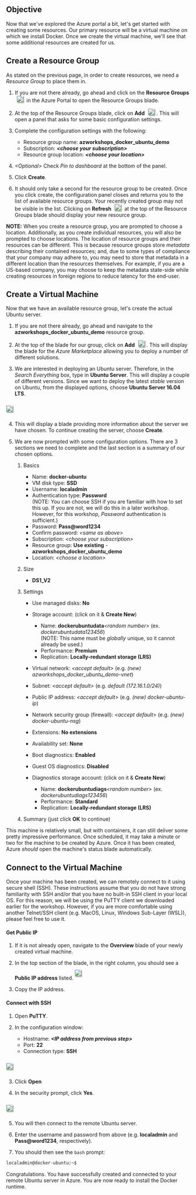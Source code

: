 ## Objective
Now that we've explored the Azure portal a bit, let's get started with creating some resources.  Our primary resource will be a virtual machine on which we install Docker.  Once we create the virtual machine, we'll see that some additional resources are created for us.

## Create a Resource Group
As stated on the previous page, in order to create resources, we need a _Resource Group_ to place them in.

1. If you are not there already, go ahead and click on the **Resource Groups** <img src="https://raw.githubusercontent.com/AzureWorkshops/images/master/icons_resource_groups.jpg" style="display: inline; margin:0px 5px;box-shadow: 2px 2px 2px #999;border:1px solid #ccc;"/> in the Azure Portal to open the Resource Groups blade.

  2. At the top of the Resource Groups blade, click on **Add** <img src="https://raw.githubusercontent.com/AzureWorkshops/images/master/icons_add.jpg" style="display: inline; margin:0px 5px;box-shadow: 2px 2px 2px #999;border:1px solid #ccc;"/>. This will open a panel that asks for some basic configuration settings.

  3. Complete the configuration settings with the following:

      * Resource group name: **azworkshops_docker_ubuntu_demo**
      * Subscription: **_&lt;choose your subscription&gt;_**
      * Resource group location: **_&lt;choose your location&gt;_**

  4. _&lt;Optional&gt;_ Check _Pin to dashboard_ at the bottom of the panel.

  5. Click **Create**.

  6. It should only take a second for the resource group to be created.  Once you click create, the configuration panel closes and returns you to the list of available resource groups.  Your recently created group may not be visible in the list.  Clicking on **Refresh** <img src="https://raw.githubusercontent.com/AzureWorkshops/images/master/icons_refresh.jpg" style="display: inline; margin:0px 5px;box-shadow: 2px 2px 2px #999;border:1px solid #ccc;"/> at the top of the Resource Groups blade should display your new resource group.

**NOTE:** When you create a resource group, you are prompted to choose a location. Additionally, as you create individual resources, you will also be prompted to choose locations. The location of resource groups and their resources can be different.  This is because resource groups store _metadata_ describing their contained resources; and, due to some types of compliance that your company may adhere to, you may need to store that metadata in a different location than the resources themselves.  For example, if you are a US-based company, you may choose to keep the metadata state-side while creating resources in foreign regions to reduce latency for the end-user.

## Create a Virtual Machine
Now that we have an available resource group, let's create the actual Ubuntu server.

  1. If you are not there already, go ahead and navigate to the **azworkshops_docker_ubuntu_demo** resource group.

  2. At the top of the blade for our group, click on **Add** <img src="https://raw.githubusercontent.com/AzureWorkshops/images/master/icons_add.jpg" style="display: inline; margin:0px 5px;box-shadow: 2px 2px 2px #999;border:1px solid #ccc;"/>. This will display the blade for the _Azure Marketplace_ allowing you to deploy a number of different solutions.

  3. We are interested in deploying an Ubuntu server. Therefore, in the _Search Everything_ box, type in **Ubuntu Server**.  This will display a couple of different versions.  Since we want to deploy the latest _stable_ version on Ubuntu, from the displayed options, choose **Ubuntu Server 16.04 LTS**.
  <img src="../images/ubuntu_server.jpg" style="margin:10px 0px;box-shadow: 2px 2px 2px #999;border:1px solid #ccc;"/>

  4. This will display a blade providing more information about the server we have chosen. To continue creating the server, choose **Create**.

  5. We are now prompted with some configuration options.  There are 3 sections we need to complete and the last section is a summary of our chosen options.

     1. Basics

        * Name: **docker-ubuntu**
        * VM disk type: **SSD**
        * Username: **localadmin**
        * Authentication type: **Password**   
          (NOTE: You can choose SSH if you are familiar with how to set this up.  If you are not, we will do this in a later workshop.  However, for this workshop, _Password_ authentication is sufficient.)
        * Password: **Pass@word1234**
        * Confirm password: _&lt;same as above&gt;_
        * Subscription: _&lt;choose your subscription&gt;_
        * Resource group: **Use existing** - **azworkshops_docker_ubuntu_demo**
        * Location: _&lt;choose a location&gt;_

     2. Size

        * **DS1_V2**

     3. Settings

        * Use managed disks: **No**
        * Storage account: (click on it & **Create New**)
            
            * Name: **dockerubuntudata**_&lt;random number&gt;_  (ex.  _dockerubuntudata123456_)  
              (NOTE: This name must be _globally_ unique, so it cannot already be used.)
            * Performance: **Premium**
            * Replication: **Locally-redundant storage (LRS)**
        * Virtual network: _&lt;accept default&gt;_ (e.g. _(new) azworkshops_docker_ubuntu_demo-vnet_)
        * Subnet: _&lt;accept default&gt;_ (e.g. _default (172.16.1.0/24)_)
        * Public IP address: _&lt;accept default&gt;_ (e.g. _(new) docker-ubuntu-ip_)
        * Network security group (firewall): _&lt;accept default&gt;_ (e.g. _(new) docker-ubuntu-nsg_)
        * Extensions: **No extensions**
        * Availability set: **None**
        * Boot diagnostics: **Enabled**
        * Guest OS diagnostics: **Disabled**
        * Diagnostics storage account: (click on it & **Create New**)

            * Name: **dockerubuntudiags**_&lt;random number&gt;_  (ex.  _dockerubuntudiags123456_)  
            * Performance: **Standard**
            * Replication: **Locally-redundant storage (LRS)**

     4. Summary (just click **OK** to continue)

This machine is relatively small, but with containers, it can still deliver some pretty impressive performance.  Once scheduled, it may take a minute or two for the machine to be created by Azure.  Once it has been created, Azure _should_ open the machine's status blade automatically.

## Connect to the Virtual Machine
Once your machine has been created, we can remotely connect to it using secure shell (SSH).  These instructions assume that you do not have strong familiarity with SSH and/or that you have no built-in SSH client in your local OS.  For this reason, we will be using the PuTTY client we downloaded earlier for the workshop.  However, if you are more comfortable using another Telnet/SSH client (e.g. MacOS, Linux, Windows Sub-Layer (WSL)), please feel free to use it.

#### Get Public IP
  1. If it is not already open, navigate to the **Overview** blade of your newly created virtual machine.

  2. In the top section of the blade, in the right column, you should see a **Public IP address** listed. <img src="../images/ip_address.jpg" style="margin:10px 0px;box-shadow: 2px 2px 2px #999;border:1px solid #ccc;"/>

  3. Copy the IP address.

#### Connect with SSH
  1. Open **PuTTY**.

  2. In the configuration window:  
  
      * Hostname: **_&lt;IP address from previous step&gt;_**
      * Port: **22**
      * Connection type: **SSH**   
<img src="../images/putty_configuration.jpg" style="margin:10px 0px;box-shadow: 2px 2px 2px #999;border:1px solid #ccc;"/>

  3. Click **Open**

  4. In the security prompt, click **Yes**.  
  <img src="../images/putty_security.jpg" style="margin:10px 0px;box-shadow: 2px 2px 2px #999;border:1px solid #ccc;"/>

  5. You will then connect to the remote Ubuntu server.

  6. Enter the username and password from above (e.g. **localadmin** and **Pass@word1234**, respectively).

  7. You should then see the `bash` prompt:
  ```bash
  localadmin@docker-ubuntu:~$
  ```

Congratulations.  You have successfully created and connected to your remote Ubuntu server in Azure.  You are now ready to install the Docker runtime.